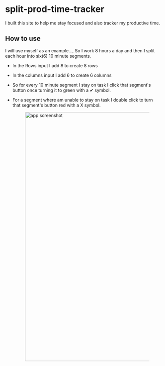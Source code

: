 
# split-prod-time-tracker

I built this site to help me stay focused and also tracker my productive time.

## How to use

I will use myself as an example..., So I work 8 hours a day and then I split each hour into six(6) 10 minute segments.

- In the Rows input I add 8 to create 8 rows
- In the columns input I add 6 to create 6 columns
- So for every 10 minute segment I stay on task I click that segment's button once turning it to green with a &#10004; symbol.
- For a segment where am unable to stay on task I double click to turn that segment's button red with a &#88; symbol.

  <figure>
    <img src="" width="600" height="800" alt="app screenshot">
  </figure>
